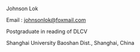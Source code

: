 Johnson Lok

Email : johnsonlok@foxmail.com

Postgraduate in reading of DLCV

Shanghai University
Baoshan Dist., Shanghai, China
